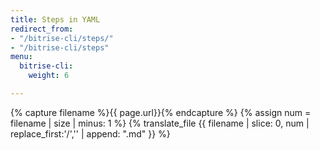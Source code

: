 ```yaml
---
title: Steps in YAML
redirect_from:
- "/bitrise-cli/steps/"
- "/bitrise-cli/steps"
menu:
  bitrise-cli:
    weight: 6

---
```

{% capture filename %}{{ page.url}}{% endcapture %}
{% assign num = filename | size | minus: 1 %}
{% translate_file {{ filename | slice: 0, num | replace_first:'/','' | append: ".md" }} %}
